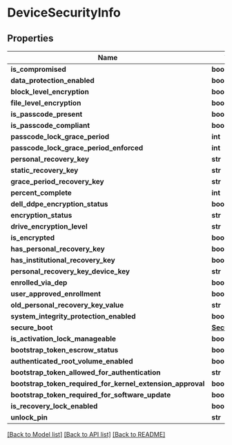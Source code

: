 # DeviceSecurityInfo

## Properties
Name | Type | Description | Notes
------------ | ------------- | ------------- | -------------
**is_compromised** | **bool** |  | [optional] 
**data_protection_enabled** | **bool** |  | [optional] 
**block_level_encryption** | **bool** |  | [optional] 
**file_level_encryption** | **bool** |  | [optional] 
**is_passcode_present** | **bool** |  | [optional] 
**is_passcode_compliant** | **bool** |  | [optional] 
**passcode_lock_grace_period** | **int** |  | [optional] 
**passcode_lock_grace_period_enforced** | **int** |  | [optional] 
**personal_recovery_key** | **str** |  | [optional] 
**static_recovery_key** | **str** |  | [optional] 
**grace_period_recovery_key** | **str** |  | [optional] 
**percent_complete** | **int** |  | [optional] 
**dell_ddpe_encryption_status** | **bool** |  | [optional] 
**encryption_status** | **str** |  | [optional] 
**drive_encryption_level** | **str** |  | [optional] 
**is_encrypted** | **bool** |  | [optional] 
**has_personal_recovery_key** | **bool** |  | [optional] 
**has_institutional_recovery_key** | **bool** |  | [optional] 
**personal_recovery_key_device_key** | **str** |  | [optional] 
**enrolled_via_dep** | **bool** |  | [optional] 
**user_approved_enrollment** | **bool** |  | [optional] 
**old_personal_recovery_key_value** | **str** |  | [optional] 
**system_integrity_protection_enabled** | **bool** |  | [optional] 
**secure_boot** | [**SecureBoot_**](SecureBoot_.md) |  | [optional] 
**is_activation_lock_manageable** | **bool** |  | [optional] 
**bootstrap_token_escrow_status** | **bool** |  | [optional] 
**authenticated_root_volume_enabled** | **bool** |  | [optional] 
**bootstrap_token_allowed_for_authentication** | **str** |  | [optional] 
**bootstrap_token_required_for_kernel_extension_approval** | **bool** |  | [optional] 
**bootstrap_token_required_for_software_update** | **bool** |  | [optional] 
**is_recovery_lock_enabled** | **bool** |  | [optional] 
**unlock_pin** | **str** |  | [optional] 

[[Back to Model list]](../README.md#documentation-for-models) [[Back to API list]](../README.md#documentation-for-api-endpoints) [[Back to README]](../README.md)


